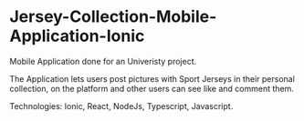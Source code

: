 # Jersey-Collection-Mobile-Application-Ionic
 
Mobile Application done for an Univeristy project.

The Application lets users post pictures with Sport Jerseys in their personal collection, on the platform and other users can see like and comment them.

Technologies: Ionic, React, NodeJs, Typescript, Javascript.
